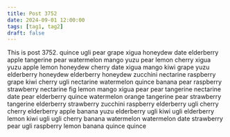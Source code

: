 ```yaml
---
title: Post 3752
date: 2024-09-01 12:00:00
tags: [tag1, tag2]
draft: false
---
```

This is post 3752.
quince
ugli
pear
grape
xigua
honeydew
date
elderberry
apple
tangerine
pear
watermelon
mango
yuzu
pear
lemon
cherry
xigua
yuzu
apple
lemon
honeydew
cherry
date
xigua
mango
kiwi
grape
yuzu
elderberry
honeydew
elderberry
honeydew
zucchini
nectarine
raspberry
grape
kiwi
cherry
ugli
nectarine
watermelon
quince
banana
pear
raspberry
strawberry
nectarine
fig
lemon
mango
xigua
pear
pear
tangerine
nectarine
date
pear
elderberry
quince
watermelon
orange
tangerine
pear
strawberry
tangerine
elderberry
strawberry
zucchini
raspberry
elderberry
ugli
cherry
cherry
elderberry
apple
banana
yuzu
elderberry
ugli
kiwi
ugli
elderberry
lemon
kiwi
ugli
ugli
cherry
banana
watermelon
watermelon
date
strawberry
pear
ugli
raspberry
lemon
banana
quince
quince
